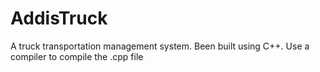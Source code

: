# AddisTruck
A truck transportation management system. Been built using C++.
Use a compiler to compile the .cpp file
